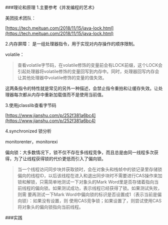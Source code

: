 ###理论和原理
1.主要参考《并发编程的艺术》

美团技术团队：

[https://tech.meituan.com/2018/11/15/java-lock.html](https://tech.meituan.com/2018/11/15/java-lock.html)

2.内存屏障：
	是一组处理器指令，用于实现对内存操作的顺序限制。

volatile：



> 查看volatile字节码，在volatile修饰的变量前会有LOCK前缀，这个LOCK会引起处理器将volatile修饰的变量回写到内存中。同时，处理器回写内存会让其他处理器中volatile修饰的变量的值失效。

这两条指令的特性就是常见的另外一种描述，会禁止指令重拍和让缓存失效。让处理器每次都从内存中重新加载值而不是使用当前值。

3.使用jclasslib查看字节码

[https://www.jianshu.com/p/252f381a6bc4](https://www.jianshu.com/p/252f381a6bc4)

4.synchronized 锁分析

monitorenter，monitorexi

偏向锁：大多数情况下，锁不仅不存在多线程竞争，而且总是由同一线程多次获得，为了让线程获得锁的代价更低而引入了偏向锁。
> 当一个线程访问同步块并获取锁时，会在对象头和栈帧中的锁记录里存储锁偏向的线程ID，以后该线程在进入和退出同步块时不需要进行CAS操作来加锁和解锁，只需简单地测试一下对象头的Mark Word里是否存储着指向当前线程的偏向锁。如果测试成功，表示线程已经获得了锁。如果测试失败，则需
要再测试一下Mark Word中偏向锁的标识是否设置成1（表示当前是偏向锁）：如果没有设置，则
使用CAS竞争锁；如果设置了，则尝试使用CAS将对象头的偏向锁指向当前线程。


###实践